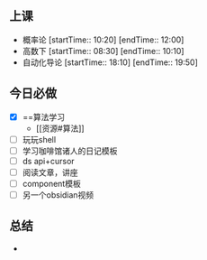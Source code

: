## 上课
-  概率论 [startTime:: 10:20]  [endTime:: 12:00]
-  高数下 [startTime:: 08:30]  [endTime:: 10:10]
-  自动化导论 [startTime:: 18:10]  [endTime:: 19:50]
## 今日必做
* [x] ==算法学习
	* [[资源#算法]]
* [ ] 玩玩shell
* [ ] 学习咖啡馆诸人的日记模板
* [ ] ds api+cursor
* [ ] 阅读文章，讲座
* [ ] component模板
* [ ] 另一个obsidian视频
## 总结
* 